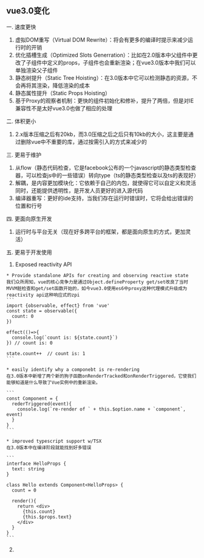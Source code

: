 ## vue3.0变化
一. 速度更快
  1. 虚拟DOM重写（Virtual DOM Rewrite）：将会有更多的编译时提示来减少运行时的开销
  2. 优化插槽生成（Optimized Slots Generration）：比如在2.0版本中父组件中更改了子组件中定义的props，子组件也会重新渲染；在vue3.0版本中我们可以单独渲染父子组件
  3. 静态树提升（Static Tree Hoisting）：在3.0版本中它可以检测静态的资源，不会再将其渲染，降低渲染的成本
  4. 静态属性提升（Static Props Hoisting）
  5. 基于Proxy的观察者机制：更快的组件初始化和修补，提升了两倍，但是对IE兼容性不是太好vue3.0也做了相应的处理


二. 体积更小
  1. 2.x版本压缩之后有20kb，而3.0压缩之后之后只有10kb的大小，这主要是通过删除vue中不重要的库，通过按需引入的方式来减少的


三. 更易于维护
  1. 从flow（静态代码检查，它是facebook公布的一个javascript的静态类型检查器，可以检查js中的一些错误）转向type（ts的静态类型检查以及ts的表现好）
  2. 解耦，是内容更加模块化：它依赖于自己的内包，就使得它可以自定义和灵活同时，还能提供透明性，是开发人员更好的进入源代码
  3. 编译器重写：更好的ide支持，当我们存在运行时错误时，它将会给出错误的位置和行号


四. 更面向原生开发
  1. 运行时与平台无关（现在好多跨平台的框架，都是面向原生的方式，更加灵活）


五. 更易于开发使用
  1. Exposed reactivity API
    
    * Provide standalone APIs for creating and observing reactive state
    我们众所周知，vue的核心竞争力是通过Object.defineProperty get/set改良了当时MVVM脏检查和get/set函数开始的，如今vue3.0使用es6中proxy这种代理模式升级成为reactivity api这种响应式的zpi
    ``` 
    import {observable, effect} from 'vue'
    const state = observable({
      count: 0
    })
    
    effect(()=>{
      console.log(`count is: ${state.count}`)
    }) // count is: 0
    
    state.count++  // count is: 1
    ```
    
    * easily identify why a componebt is re-rendering
    在3.0版本中新增了两个新的狗子函数onRenderTracked和onRenderTriggered，它使我们能够知道是什么导致了Vue实例中的重新渲染。

    ```
    const Component = {
      rederTriggered(event){
        console.log(`re-render of ` + this.$option.name + `component`, event)
      }
    }
    ```
    
    * improved typescript support w/TSX
    在3.0版本中在编译阶段就能找到好多错误

    ```
    interface HelloProps {
      text: string
    }
    
    class Hello extends Component<HelloProps> {
      count = 0
      
      render(){
        return <div>
          {this.count}
          {this.$props.text}
        </div>
      }
    }
    ```
    
  2. 
